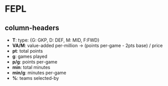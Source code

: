 # FEPL

## column-headers
- **T**: type: {G: GKP, D: DEF, M: MID, F:FWD}
- __VA/M__: value-added per-million -> (points per-game - 2pts base) / price
- **pt**: total points
- **g**: games played
- **p/g**: points per-game
- **min**: total minutes
- **min/g**: minutes per-game
- **%**: teams selected-by